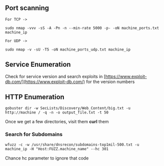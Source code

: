 ## Port scanning
	For TCP -> 
```
sudo nmap -vvv -sS -A -Pn -n --min-rate 5000 -p- -oN machine_ports.txt machine_ip 
```
	For UDP ->
```
sudo nmap -v -sU -T5 -oN machine_ports_udp.txt machine_ip 
```

## Service Enumeration

Check for service version and search exploits in [https://www.exploit-db.com/](https://www.exploit-db.com/) for the version numbers

## HTTP Enumeration

```
gobuster dir -w SecLists/Discovery/Web_Content/big.txt -u http://machine / -q -n -o output_file.txt -t 50
```
Once we get a few directories, visit them **curl** them 

### Search for Subdomains

```
wfuzz -c -w /usr/share/dnsrecon/subdomains-top1mil-500.txt -u machine_ip -H "Host:FUZZ.machine_name" --hc 301 
```

Chance hc parameter to ignore that code
